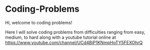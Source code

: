 # Coding-Problems

Hi, welcome to coding problems!

Here I will solve coding problems from difficulties ranging from easy, medium, to hard along with a youtube tutorial online at https://www.youtube.com/channel/UCd4BiP1KNmpHoTY5FEXOhrQ
